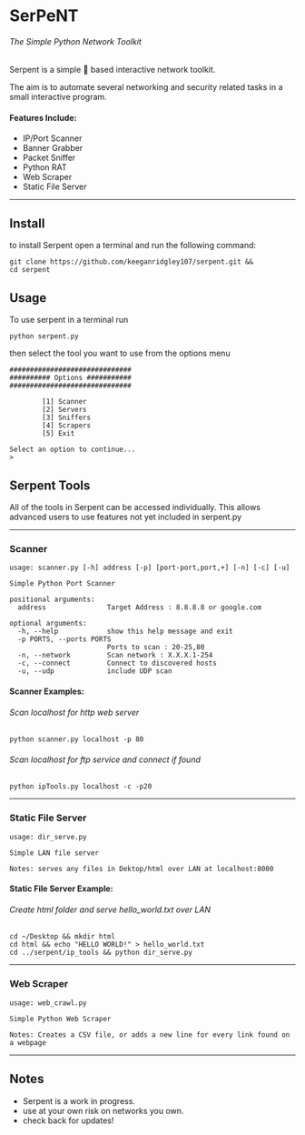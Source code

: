 
# SerPeNT

###### The Simple Python Network Toolkit

Serpent is a simple :snake: based interactive network toolkit.

The aim is to automate several networking and security related tasks in a small interactive program.
 
#### Features Include:

- IP/Port Scanner
- Banner Grabber
- Packet Sniffer
- Python RAT
- Web Scraper
- Static File Server

---

## Install

to install Serpent open a terminal and run the following command:

``` 
git clone https://github.com/keeganridgley107/serpent.git &&
cd serpent
```

## Usage

To use serpent in a terminal run 

```python serpent.py```
 
then select the tool you want to use from the options menu

```
##############################
########## Options ###########
##############################

        [1] Scanner
        [2] Servers
        [3] Sniffers
        [4] Scrapers
        [5] Exit

Select an option to continue...
>
```

## Serpent Tools 

All of the tools in Serpent can be accessed individually. 
This allows advanced users to use features not yet included in serpent.py 

----

### Scanner

```
usage: scanner.py [-h] address [-p] [port-port,port,+] [-n] [-c] [-u]

Simple Python Port Scanner

positional arguments:
  address               Target Address : 8.8.8.8 or google.com

optional arguments:
  -h, --help            show this help message and exit
  -p PORTS, --ports PORTS
                        Ports to scan : 20-25,80
  -n, --network         Scan network : X.X.X.1-254
  -c, --connect         Connect to discovered hosts
  -u, --udp             include UDP scan

```

#### Scanner Examples:

###### Scan localhost for http web server 

```python scanner.py localhost -p 80```

###### Scan localhost for ftp service and connect if found

```python ipTools.py localhost -c -p20```

-----------

### Static File Server 

```
usage: dir_serve.py 

Simple LAN file server 

Notes: serves any files in Dektop/html over LAN at localhost:8000

```

#### Static File Server Example:

###### Create html folder and serve hello_world.txt over LAN 

```
cd ~/Desktop && mkdir html
cd html && echo "HELLO WORLD!" > hello_world.txt
cd ../serpent/ip_tools && python dir_serve.py
```

-----------

### Web Scraper 

```
usage: web_crawl.py 

Simple Python Web Scraper  

Notes: Creates a CSV file, or adds a new line for every link found on a webpage

```

-----------

## Notes

- Serpent is a work in progress. 
- use at your own risk on networks you own. 
- check back for updates! 

